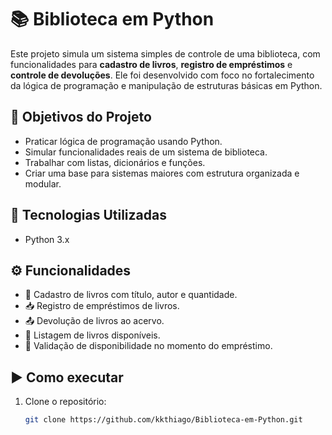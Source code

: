 # 📚 Biblioteca em Python

Este projeto simula um sistema simples de controle de uma biblioteca, com funcionalidades para **cadastro de livros**, **registro de empréstimos** e **controle de devoluções**. Ele foi desenvolvido com foco no fortalecimento da lógica de programação e manipulação de estruturas básicas em Python.

## 🎯 Objetivos do Projeto

- Praticar lógica de programação usando Python.
- Simular funcionalidades reais de um sistema de biblioteca.
- Trabalhar com listas, dicionários e funções.
- Criar uma base para sistemas maiores com estrutura organizada e modular.

## 🧰 Tecnologias Utilizadas

- Python 3.x

## ⚙️ Funcionalidades

- 📖 Cadastro de livros com título, autor e quantidade.
- 📥 Registro de empréstimos de livros.
- 📤 Devolução de livros ao acervo.
- 📃 Listagem de livros disponíveis.
- 🚫 Validação de disponibilidade no momento do empréstimo.

## ▶️ Como executar

1. Clone o repositório:
   ```bash
   git clone https://github.com/kkthiago/Biblioteca-em-Python.git
